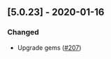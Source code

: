 ## [5.0.23] - 2020-01-16

### Changed
* Upgrade gems ([#207][i207])

[i207]: https://github.com/finapps/ruby-client/issues/207

[2.0.40]: https://github.com/finapps/ruby-client/compare/5.0.22...5.0.23
